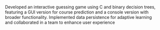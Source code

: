 Developed an interactive guessing game using C and binary decision trees, featuring a GUI version for course prediction and a console version with broader functionality. Implemented data persistence for adaptive learning and collaborated in a team to enhance user experience
